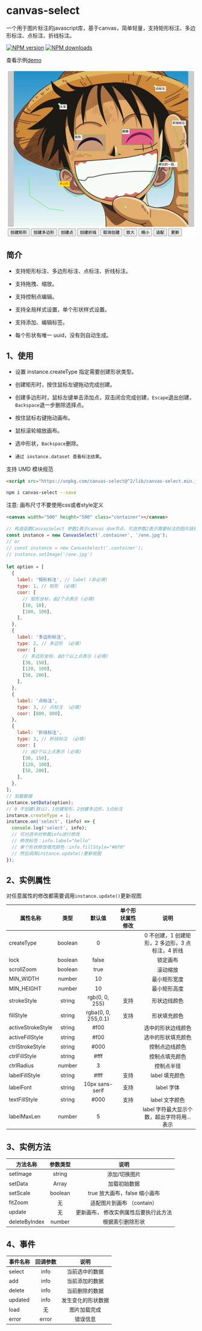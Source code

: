 # canvas-select

一个用于图片标注的javascript库，基于canvas，简单轻量，支持矩形标注、多边形标注、点标注、折线标注。

[![NPM version](https://img.shields.io/npm/v/canvas-select.svg?style=flat)](https://npmjs.org/package/canvas-select)
[![NPM downloads](http://img.shields.io/npm/dm/canvas-select.svg?style=flat)](https://npmjs.org/package/canvas-select)

查看示例[demo](https://codepen.io/heylight/pen/VwbQLje)

![图例](/example.png)

## 简介

- 支持矩形标注、多边形标注、点标注、折线标注。

- 支持拖拽、缩放。

- 支持控制点编辑。

- 支持全局样式设置，单个形状样式设置。

- 支持添加、编辑标签。

- 每个形状有唯一 uuid，没有则自动生成。

## 1、使用

- 设置 instance.createType 指定需要创建形状类型。

- 创建矩形时，按住鼠标左键拖动完成创建。

- 创建多边形时，鼠标左键单击添加点，双击闭合完成创建，`Escape`退出创建，`Backspace`退一步删除选择点。

- 按住鼠标右键拖动画布。

- 鼠标滚轮缩放画布。

- 选中形状，`Backspace`删除。

- `通过 instance.dataset 查看标注结果`。

支持 UMD 模块规范

```html
<script src="https://unpkg.com/canvas-select@^2/lib/canvas-select.min.js"></script>
```

```bash
npm i canvas-select --save
```

注意: 画布尺寸不要使用css或者style定义

```html
<canvas width="500" height="500" class="container"></canvas>
```

```js
// 构造函数CanvasSelect 参数1表示canvas dom节点，可选参数2表示需要标注的图片链接
const instance = new CanvasSelect('.container', '/one.jpg');
// or
// const instance = new CanvasSelect('.container');
// instance.setImage('/one.jpg')

let option = [
  {
    label: '矩形标注', // label (非必填)
    type: 1, // 矩形 （必填）
    coor: [
      // 矩形坐标，由2个点表示 (必填)
      [10, 10],
      [100, 100],
    ],
  },
  {
    label: '多边形标注',
    type: 2, // 多边形 （必填）
    coor: [
      // 多边形坐标，由3个以上点表示 (必填)
      [30, 150],
      [120, 100],
      [50, 200],
    ],
  },
  {
    label: '点标注',
    type: 3, // 点标注 （必填）
    coor: [800, 800],
  },
  {
    label: '折线标注',
    type: 3, // 折线标注 （必填）
    coor: [
      // 由2个以上点表示 (必填)
      [30, 150],
      [120, 100],
      [50, 200],
    ],
  },
];
// 加载数据
instance.setData(option);
// 0 不创建(默认)，1创建矩形，2创建多边形，3点标注
instance.createType = 1;
instance.on('select', (info) => {
  console.log('select', info);
  // 可对选中对参数info进行修改
  // 修改标签：info.label="hello"
  // 单个形状修改填充颜色：info.fillStyle="#0f0"
  // 然后调用instance.update()更新视图
});
```

## 2、实例属性

对任意属性的修改都需要调用`instance.update()`更新视图

| 属性名称          |  类型   |       默认值        | 单个形状属性修改 |                     说明                     |
| ----------------- | :-----: | :-----------------: | :--------------: | :------------------------------------------: |
| createType        | boolean |          0          |                  | 0 不创建，1 创建矩形，2 多边形，3 点标注，4 折线 |
| lock              | boolean |        false        |                  |                 锁定画布                 |
| scrollZoom        | boolean |        true         |                  |                 滚动缩放                 |
| MIN_WIDTH         | number  |         10          |                  |                 最小矩形宽度                 |
| MIN_HEIGHT        | number  |         10          |                  |                 最小矩形高度                 |
| strokeStyle       | string  |   rgb(0, 0, 255)    |       支持       |                 形状边线颜色                 |
| fillStyle         | string  | rgba(0, 0, 255,0.1) |       支持       |                 形状填充颜色                 |
| activeStrokeStyle | string  |        #f00         |                  |              选中的形状边线颜色              |
| activeFillStyle   | string  |        #f00         |                  |              选中的形状填充颜色              |
| ctrlStrokeStyle   | string  |        #000         |                  |                控制点边线颜色                |
| ctrlFillStyle     | string  |        #fff         |                  |                控制点填充颜色                |
| ctrlRadius        | number  |          3          |                  |                  控制点半径                  |
| labelFillStyle    | string  |        #fff         |       支持       |                label 填充颜色                |
| labelFont         | string  |   10px sans-serif   |       支持       |                label  字体               |
| textFillStyle     | string  |        #000         |       支持       |                label 文字颜色                |
| labelMaxLen       | number  |          5          |                  | label 字符最大显示个数，超出字符将用...表示  |

## 3、实例方法

| 方法名称      | 参数类型 |                 说明                  |
| ------------- | :------: | :-----------------------------------: |
| setImage      |  string  |             添加/切换图片             |
| setData       |  Array   |             加载初始数据              |
| setScale      | boolean  |     true 放大画布，false 缩小画布     |
| fitZoom       |    无    |      适配图片到画布 （contain）       |
| update        |    无    | 更新画布， 修改实例属性后要执行此方法 |
| deleteByIndex |  number  |           根据索引删除形状            |

## 4、事件

| 事件名称 | 回调参数 |        说明        |
| -------- | :------: | :----------------: |
| select   |   info   |   当前选中的数据   |
| add      |   info   |   当前添加的数据   |
| delete   |   info   |   当前删除的数据   |
| updated  |   info   | 发生变化的形状数据 |
| load     |    无    |    图片加载完成    |
| error    |  error   |      错误信息      |
